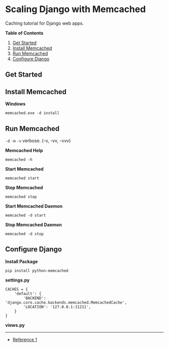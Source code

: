 # Scaling Django with Memcached
Caching tutorial for Django web apps.

**Table of Contents**
1. [Get Started](#get-started)
2. [Install Memcached](#install-memcached)
3. [Run Memcached](#run-memcached)
4. [Configure Django](#configure-django)

## Get Started

## Install Memcached

**Windows**
```
memcached.exe -d install
```

## Run Memcached

`-d`
`-m`
`-v` verbose. (-v, -vv, -vvv)

**Memcached Help**
```
memcached -h
````

**Start Memcached**
```
memcached start
```

**Stop Memcached**
```
memcached stop
```

**Start Memcached Daemon**
```
memcached -d start
```

**Stop Memcached Daemon**
```
memcached -d stop
```

## Configure Django

**Install Package**
```
pip install python-memcached
```

**settings.py**
```
CACHES = {
    'default': {
        'BACKEND': 'django.core.cache.backends.memcached.MemcachedCache',
        'LOCATION': '127.0.0.1:11211',
    }
}
```

**views.py**

---

* [Reference 1](https://djangobook.com/djangos-cache-framework/)
